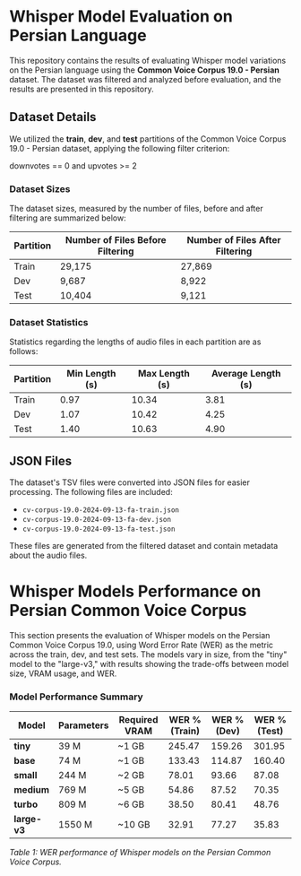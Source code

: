 # Whisper Model Evaluation on Persian Language  

This repository contains the results of evaluating Whisper model variations on the Persian language using the **Common Voice Corpus 19.0 - Persian** dataset. The dataset was filtered and analyzed before evaluation, and the results are presented in this repository.  

## Dataset Details  

We utilized the **train**, **dev**, and **test** partitions of the Common Voice Corpus 19.0 - Persian dataset, applying the following filter criterion:

downvotes == 0 and upvotes >= 2


### Dataset Sizes  

The dataset sizes, measured by the number of files, before and after filtering are summarized below:  

| Partition | Number of Files Before Filtering | Number of Files After Filtering |  
|-----------|-----------------------------------|----------------------------------|  
| Train     | 29,175                           | 27,869                          |  
| Dev       | 9,687                            | 8,922                           |  
| Test      | 10,404                           | 9,121                           |  

### Dataset Statistics  

Statistics regarding the lengths of audio files in each partition are as follows:  

| Partition | Min Length (s) | Max Length (s) | Average Length (s) |  
|-----------|----------------|----------------|---------------------|  
| Train     | 0.97           | 10.34          | 3.81               |  
| Dev       | 1.07           | 10.42          | 4.25               |  
| Test      | 1.40           | 10.63          | 4.90               |  

## JSON Files  

The dataset's TSV files were converted into JSON files for easier processing. The following files are included:  

- `cv-corpus-19.0-2024-09-13-fa-train.json`  
- `cv-corpus-19.0-2024-09-13-fa-dev.json`  
- `cv-corpus-19.0-2024-09-13-fa-test.json`  

These files are generated from the filtered dataset and contain metadata about the audio files.

# Whisper Models Performance on Persian Common Voice Corpus

This section presents the evaluation of Whisper models on the Persian Common Voice Corpus 19.0, using Word Error Rate (WER) as the metric across the train, dev, and test sets. The models vary in size, from the "tiny" model to the "large-v3," with results showing the trade-offs between model size, VRAM usage, and WER.

### Model Performance Summary

| Model       | Parameters | Required VRAM | WER % (Train) | WER % (Dev) | WER % (Test) |
|-------------|------------|---------------|---------------|-------------|--------------|
| **tiny**    | 39 M       | ~1 GB         | 245.47        | 159.26      | 301.95       |
| **base**    | 74 M       | ~1 GB         | 133.43        | 114.87      | 160.40       |
| **small**   | 244 M      | ~2 GB         | 78.01         | 93.66       | 87.08        |
| **medium**  | 769 M      | ~5 GB         | 54.86         | 87.52       | 70.35        |
| **turbo**   | 809 M      | ~6 GB         | 38.50         | 80.41       | 48.76        |
| **large-v3**| 1550 M     | ~10 GB        | 32.91         | 77.27       | 35.83        |

*Table 1: WER performance of Whisper models on the Persian Common Voice Corpus.*



